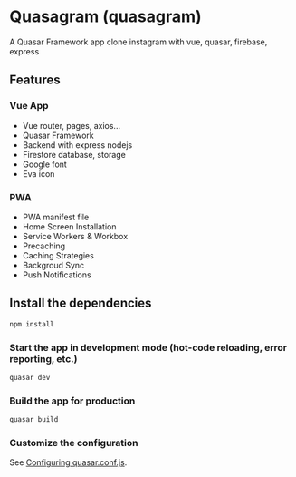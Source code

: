# Quasagram (quasagram)
A Quasar Framework app
clone instagram with vue, quasar, firebase, express

## Features

### Vue App
- Vue router, pages, axios...
- Quasar Framework
- Backend with express nodejs
- Firestore database, storage
- Google font
- Eva icon

### PWA
- PWA manifest file
- Home Screen Installation
- Service Workers & Workbox
- Precaching
- Caching Strategies
- Backgroud Sync
- Push Notifications

## Install the dependencies
```bash
npm install
```

### Start the app in development mode (hot-code reloading, error reporting, etc.)
```bash
quasar dev
```


### Build the app for production
```bash
quasar build
```

### Customize the configuration
See [Configuring quasar.conf.js](https://v1.quasar.dev/quasar-cli/quasar-conf-js).
